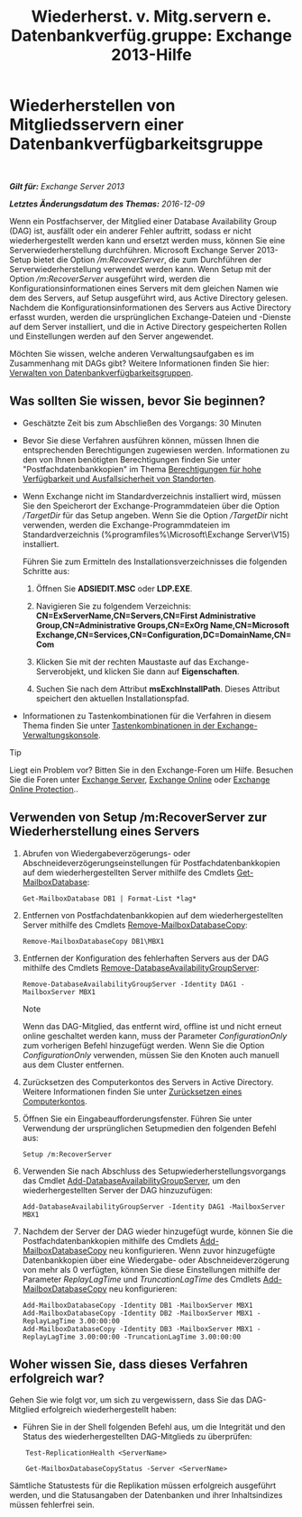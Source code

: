 ﻿---
title: 'Wiederherst. v. Mitg.servern e. Datenbankverfüg.gruppe: Exchange 2013-Hilfe'
TOCTitle: Wiederherstellen von Mitgliedsservern einer Datenbankverfügbarkeitsgruppe
ms:assetid: eccd8f61-9706-4bb7-a62a-ec7c166f8019
ms:mtpsurl: https://technet.microsoft.com/de-de/library/Dd638206(v=EXCHG.150)
ms:contentKeyID: 50476999
ms.date: 04/24/2018
mtps_version: v=EXCHG.150
ms.translationtype: HT
---

# Wiederherstellen von Mitgliedsservern einer Datenbankverfügbarkeitsgruppe

 

_**Gilt für:** Exchange Server 2013_

_**Letztes Änderungsdatum des Themas:** 2016-12-09_

Wenn ein Postfachserver, der Mitglied einer Database Availability Group (DAG) ist, ausfällt oder ein anderer Fehler auftritt, sodass er nicht wiederhergestellt werden kann und ersetzt werden muss, können Sie eine Serverwiederherstellung durchführen. Microsoft Exchange Server 2013-Setup bietet die Option */m:RecoverServer*, die zum Durchführen der Serverwiederherstellung verwendet werden kann. Wenn Setup mit der Option */m:RecoverServer* ausgeführt wird, werden die Konfigurationsinformationen eines Servers mit dem gleichen Namen wie dem des Servers, auf Setup ausgeführt wird, aus Active Directory gelesen. Nachdem die Konfigurationsinformationen des Servers aus Active Directory erfasst wurden, werden die ursprünglichen Exchange-Dateien und -Dienste auf dem Server installiert, und die in Active Directory gespeicherten Rollen und Einstellungen werden auf den Server angewendet.

Möchten Sie wissen, welche anderen Verwaltungsaufgaben es im Zusammenhang mit DAGs gibt? Weitere Informationen finden Sie hier: [Verwalten von Datenbankverfügbarkeitsgruppen](managing-database-availability-groups-exchange-2013-help.md).

## Was sollten Sie wissen, bevor Sie beginnen?

  - Geschätzte Zeit bis zum Abschließen des Vorgangs: 30 Minuten

  - Bevor Sie diese Verfahren ausführen können, müssen Ihnen die entsprechenden Berechtigungen zugewiesen werden. Informationen zu den von Ihnen benötigten Berechtigungen finden Sie unter "Postfachdatenbankkopien" im Thema [Berechtigungen für hohe Verfügbarkeit und Ausfallsicherheit von Standorten](high-availability-and-site-resilience-permissions-exchange-2013-help.md).

  - Wenn Exchange nicht im Standardverzeichnis installiert wird, müssen Sie den Speicherort der Exchange-Programmdateien über die Option */TargetDir* für das Setup angeben. Wenn Sie die Option */TargetDir* nicht verwenden, werden die Exchange-Programmdateien im Standardverzeichnis (%programfiles%\\Microsoft\\Exchange Server\\V15) installiert.
    
    Führen Sie zum Ermitteln des Installationsverzeichnisses die folgenden Schritte aus:
    
    1.  Öffnen Sie **ADSIEDIT.MSC** oder **LDP.EXE**.
    
    2.  Navigieren Sie zu folgendem Verzeichnis: **CN=ExServerName,CN=Servers,CN=First Administrative Group,CN=Administrative Groups,CN=ExOrg Name,CN=Microsoft Exchange,CN=Services,CN=Configuration,DC=DomainName,CN=Com**
    
    3.  Klicken Sie mit der rechten Maustaste auf das Exchange-Serverobjekt, und klicken Sie dann auf **Eigenschaften**.
    
    4.  Suchen Sie nach dem Attribut **msExchInstallPath**. Dieses Attribut speichert den aktuellen Installationspfad.

  - Informationen zu Tastenkombinationen für die Verfahren in diesem Thema finden Sie unter [Tastenkombinationen in der Exchange-Verwaltungskonsole](keyboard-shortcuts-in-the-exchange-admin-center-exchange-online-protection-help.md).


> [!TIP]
> Liegt ein Problem vor? Bitten Sie in den Exchange-Foren um Hilfe. Besuchen Sie die Foren unter <A href="https://go.microsoft.com/fwlink/p/?linkid=60612">Exchange Server</A>, <A href="https://go.microsoft.com/fwlink/p/?linkid=267542">Exchange Online</A> oder <A href="https://go.microsoft.com/fwlink/p/?linkid=285351">Exchange Online Protection</A>..



## Verwenden von Setup /m:RecoverServer zur Wiederherstellung eines Servers

1.  Abrufen von Wiedergabeverzögerungs- oder Abschneideverzögerungseinstellungen für Postfachdatenbankkopien auf dem wiederhergestellten Server mithilfe des Cmdlets [Get-MailboxDatabase](https://technet.microsoft.com/de-de/library/bb124924\(v=exchg.150\)):
    
        Get-MailboxDatabase DB1 | Format-List *lag*

2.  Entfernen von Postfachdatenbankkopien auf dem wiederhergestellten Server mithilfe des Cmdlets [Remove-MailboxDatabaseCopy](https://technet.microsoft.com/de-de/library/dd335119\(v=exchg.150\)):
    
        Remove-MailboxDatabaseCopy DB1\MBX1

3.  Entfernen der Konfiguration des fehlerhaften Servers aus der DAG mithilfe des Cmdlets [Remove-DatabaseAvailabilityGroupServer](https://technet.microsoft.com/de-de/library/dd297956\(v=exchg.150\)):
    
        Remove-DatabaseAvailabilityGroupServer -Identity DAG1 -MailboxServer MBX1
    

    > [!NOTE]
    > Wenn das DAG-Mitglied, das entfernt wird, offline ist und nicht erneut online geschaltet werden kann, muss der Parameter <EM>ConfigurationOnly</EM> zum vorherigen Befehl hinzugefügt werden. Wenn Sie die Option <EM>ConfigurationOnly</EM> verwenden, müssen Sie den Knoten auch manuell aus dem Cluster entfernen.



4.  Zurücksetzen des Computerkontos des Servers in Active Directory. Weitere Informationen finden Sie unter [Zurücksetzen eines Computerkontos](http://go.microsoft.com/fwlink/p/?linkid=167188).

5.  Öffnen Sie ein Eingabeaufforderungsfenster. Führen Sie unter Verwendung der ursprünglichen Setupmedien den folgenden Befehl aus:
    
        Setup /m:RecoverServer

6.  Verwenden Sie nach Abschluss des Setupwiederherstellungsvorgangs das Cmdlet [Add-DatabaseAvailabilityGroupServer](https://technet.microsoft.com/de-de/library/dd298049\(v=exchg.150\)), um den wiederhergestellten Server der DAG hinzuzufügen:
    
        Add-DatabaseAvailabilityGroupServer -Identity DAG1 -MailboxServer MBX1

7.  Nachdem der Server der DAG wieder hinzugefügt wurde, können Sie die Postfachdatenbankkopien mithilfe des Cmdlets [Add-MailboxDatabaseCopy](https://technet.microsoft.com/de-de/library/dd298105\(v=exchg.150\)) neu konfigurieren. Wenn zuvor hinzugefügte Datenbankkopien über eine Wiedergabe- oder Abschneideverzögerung von mehr als 0 verfügten, können Sie diese Einstellungen mithilfe der Parameter *ReplayLagTime* und *TruncationLagTime* des Cmdlets [Add-MailboxDatabaseCopy](https://technet.microsoft.com/de-de/library/dd298105\(v=exchg.150\)) neu konfigurieren:
    
        Add-MailboxDatabaseCopy -Identity DB1 -MailboxServer MBX1
        Add-MailboxDatabaseCopy -Identity DB2 -MailboxServer MBX1 -ReplayLagTime 3.00:00:00
        Add-MailboxDatabaseCopy -Identity DB3 -MailboxServer MBX1 -ReplayLagTime 3.00:00:00 -TruncationLagTime 3.00:00:00

## Woher wissen Sie, dass dieses Verfahren erfolgreich war?

Gehen Sie wie folgt vor, um sich zu vergewissern, dass Sie das DAG-Mitglied erfolgreich wiederhergestellt haben:

  - Führen Sie in der Shell folgenden Befehl aus, um die Integrität und den Status des wiederhergestellten DAG-Mitglieds zu überprüfen:
    
```
    Test-ReplicationHealth <ServerName>
```
    
```
    Get-MailboxDatabaseCopyStatus -Server <ServerName>
```
    
Sämtliche Statustests für die Replikation müssen erfolgreich ausgeführt werden, und die Statusangaben der Datenbanken und ihrer Inhaltsindizes müssen fehlerfrei sein.

